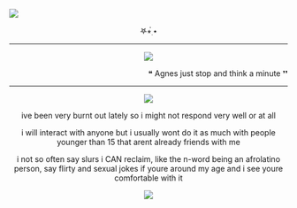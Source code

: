  ![](https://komarev.com/ghpvc/?username=Acceptmylove&style=for-the-badge&color=green)

<p align="center">   
𖤐⭒๋࣭ ⭑
 
---

<p align="center">
<img src="https://file.garden/Zd4zBrmXyXjgTATs/dsjai.png" /></p>
<p align="right">   
❝ Agnes just stop and think a minute ❜❜

---

<p align="center">
<img src="https://file.garden/Zd4zBrmXyXjgTATs/52bb563f.gif" /></p>

 <p align="center"> ive been very burnt out lately so i might not respond very well or at all 

 <p align="center">     
 i will interact with anyone but i usually wont do it as much with people younger than 15 that arent already friends with me

 <p align="center">    i not so often say slurs i CAN reclaim, like the n-word being an afrolatino person, say flirty and sexual jokes if youre around my age and i see youre comfortable with it
 
<p align="center">
<img src="https://files.catbox.moe/a9yxps.jpg" /></p>
  

